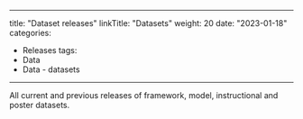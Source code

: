 
---
title: "Dataset releases"
linkTitle: "Datasets"
weight: 20
date: "2023-01-18"
categories: 
- Releases
tags: 
- Data
- Data - datasets
---

All current and previous releases of framework, model, instructional and poster datasets.
